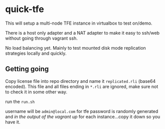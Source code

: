 # quick-tfe

This will setup a multi-node TFE instance in virtualbox to test on/demo.

There is a host only adapter and a NAT adapter to make it easy to ssh/web without going through vagrant ssh.

No load balancing yet.  Mainly to test mounted disk mode replication strategies locally and quickly.

## Getting going

Copy license file into repo directory and name it `replicated.rli` (base64 encoded).  This file and all files ending in `*.rli` are ignored, make sure not to check it in some other way.

run the `run.sh`

username will be `admin@local.com` for tfe
password is randomly generated and _in the output of the vagrant up_ for each instance...copy it down so you have it.

